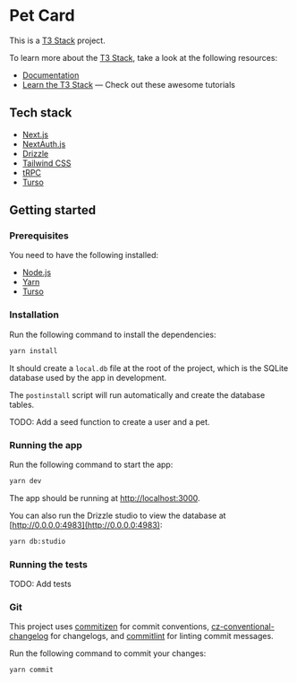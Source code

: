 # Pet Card

This is a [T3 Stack](https://create.t3.gg/) project.

To learn more about the [T3 Stack](https://create.t3.gg/), take a look at the following resources:

- [Documentation](https://create.t3.gg/)
- [Learn the T3 Stack](https://create.t3.gg/en/faq#what-learning-resources-are-currently-available) — Check out these awesome tutorials

## Tech stack

- [Next.js](https://nextjs.org)
- [NextAuth.js](https://next-auth.js.org)
- [Drizzle](https://orm.drizzle.team)
- [Tailwind CSS](https://tailwindcss.com)
- [tRPC](https://trpc.io)
- [Turso](https://turso.tech)

## Getting started

### Prerequisites

You need to have the following installed:

- [Node.js](https://nodejs.org/en/download/)
- [Yarn](https://yarnpkg.com/getting-started/install)
- [Turso](https://docs.turso.tech/tutorials/get-started-turso-cli/step-01-installation)

### Installation

Run the following command to install the dependencies:

```bash
yarn install
```

It should create a `local.db` file at the root of the project, which is the SQLite database used by the app in development.

The `postinstall` script will run automatically and create the database tables.

TODO: Add a seed function to create a user and a pet.

### Running the app

Run the following command to start the app:

```bash
yarn dev
```

The app should be running at [http://localhost:3000](http://localhost:3000).

You can also run the Drizzle studio to view the database at [http://0.0.0.0:4983](http://0.0.0.0:4983):

```bash
yarn db:studio
```

### Running the tests

TODO: Add tests

### Git

This project uses [commitizen](https://github.com/commitizen/cz-cli) for commit conventions, [cz-conventional-changelog](https://github.com/commitizen/cz-conventional-changelog) for changelogs, and [commitlint](https://github.com/conventional-changelog/commitlint) for linting commit messages.

Run the following command to commit your changes:

```bash
yarn commit
```